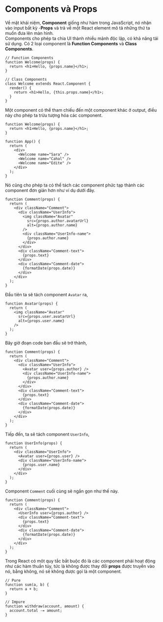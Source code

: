 # Components và Props
Về mặt khái niệm, **Component** giống như hàm trong JavaScript, nó nhận vào input bất kỳ -**Props** và trả về một React element mô tả những thứ ta muốn đưa lên màn hình.\
Components cho phép ta chia UI thành nhiều mảnh độc lập, có khả năng tái sử dụng. Có 2 loại component là **Function Components** và **Class Components**.
```
// Function Components
function Welcome(props) {
  return <h1>Hello, {props.name}</h1>;
}

// Class Components
class Welcome extends React.Component {
  render() {
    return <h1>Hello, {this.props.name}</h1>;
  }
}
```
Một component có thể tham chiếu đến một component khác ở output, điều này cho phép ta trừu tượng hóa các component.
```
function Welcome(props) {
  return <h1>Hello, {props.name}</h1>;
}

function App() {
  return (
    <div>
      <Welcome name="Sara" />
      <Welcome name="Cahal" />
      <Welcome name="Edite" />
    </div>
  );
}
```
Nó cũng cho phép ta có thể tách các component phức tạp thành các component đơn giản hơn như ví dụ dưới đây.
```
function Comment(props) {
  return (
    <div className="Comment">
      <div className="UserInfo">
        <img className="Avatar"
          src={props.author.avatarUrl}
          alt={props.author.name}
        />
        <div className="UserInfo-name">
          {props.author.name}
        </div>
      </div>
      <div className="Comment-text">
        {props.text}
      </div>
      <div className="Comment-date">
        {formatDate(props.date)}
      </div>
    </div>
  );
}
```
Đầu tiên ta sẽ tách component `Avatar` ra,
```
function Avatar(props) {
  return (
    <img className="Avatar"
      src={props.user.avatarUrl}
      alt={props.user.name}
    />
  );
}
```
Bây giờ đoạn code ban đầu sẽ trở thành,
```
function Comment(props) {
  return (
    <div className="Comment">
      <div className="UserInfo">
        <Avatar user={props.author} />
        <div className="UserInfo-name">
          {props.author.name}
        </div>
      </div>
      <div className="Comment-text">
        {props.text}
      </div>
      <div className="Comment-date">
        {formatDate(props.date)}
      </div>
    </div>
  );
}
```
Tiếp đến, ta sẽ tách component `UserInfo`,
```
function UserInfo(props) {
  return (
    <div className="UserInfo">
      <Avatar user={props.user} />
      <div className="UserInfo-name">
        {props.user.name}
      </div>
    </div>
  );
}
```
Component `Comment` cuối cùng sẽ ngắn gọn như thế này.
```
function Comment(props) {
  return (
    <div className="Comment">
      <UserInfo user={props.author} />
      <div className="Comment-text">
        {props.text}
      </div>
      <div className="Comment-date">
        {formatDate(props.date)}
      </div>
    </div>
  );
}
```
Trong React có môt quy tắc bắt buộc đó là các component phải hoạt động như các hàm thuần túy, tức là không được thay đổi **props** được truyền vào nó, bằng không, nó sẽ không được gọi là một component.
```
// Pure
function sum(a, b) {
  return a + b;
}

// Impure
function withdraw(account, amount) {
  account.total -= amount;
}
```